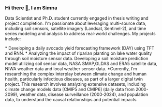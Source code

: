 ### Hi there 👋, I am Simna 

<!--
**simnarassak/SimnaRassak** is a ✨ _special_ ✨ repository because its `README.md` (this file) appears on your GitHub profile.


-->
<p align="left">
           Data Scientist and Ph.D. student currently engaged in thesis writing and project completion. I'm passionate about leveraging multi-source data, including soil sensors, satellite imagery (Landsat, Sentinel-2), and time series modeling and analysis to address real-world challenges. My projects include: </p>
           * Developing a daily avocado yield forecasting framework (DAY) using TFT and RNN.
           * Analyzing the impact of riparian planting on lake water quality through soil moisture sensor data. Developing a soil moisture prediction model utilizing soil sensor data, NASA SMAP,GLDAS and ERA5 satellite data, NIWA weather data and local weather sensor data. 
           *Currently, I'm researching the complex interplay between climate change and human health, particularly infectious diseases, as part of a larger digital twin project. This research involves analyzing extensive datasets, including climate change models data [CMIP5 and CMIP6] (daily data from 2000-2099), weather data, disease surveillance (2000-2024), and population data, to understand the causal relationships and potential impacts<br/>
 </p>

  
       
  

